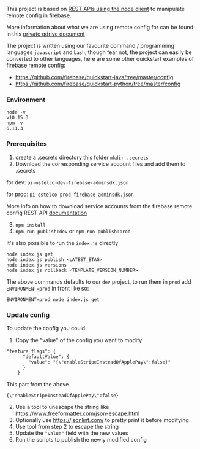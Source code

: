 This project is based on [REST APIs using the node client](https://github.com/firebase/quickstart-nodejs/tree/master/config) to manipulate remote config in firebase.

More information about what we are using remote config for can be found in this [private gdrive document](https://docs.google.com/document/d/1UNAAbFE_U8KVSd5SNg_Z0Gm9Kn7TY2UbQbbsDdz6ZGg)

The project is written using our favourite command / programming languages `javascript` and `bash`, though fear not, the project can easily be converted to other languages, here are some other quickstart examples of firebase remote config:
- https://github.com/firebase/quickstart-java/tree/master/config
- https://github.com/firebase/quickstart-python/tree/master/config

### Environment

```
node -v
v10.15.3
npm -v
6.11.3
```

### Prerequisites
1. create a .secrets directory this folder `mkdir .secrets` 
2. Download the corresponding service account files and add them to .secrets

for dev: `pi-ostelco-dev-firebase-adminsdk.json`

for prod: `pi-ostelco-prod-firebase-adminsdk.json`

More info on how to download service accounts from the firebase remote config REST API [documentation](https://firebase.google.com/docs/remote-config/use-config-rest#step_2_get_an_access_token_to_authenticate_and_authorize_api_requests)

3. `npm install`
4. `npm run publish:dev` or `npm run publish:prod`


It's also possible to run the `index.js` directly

```
node index.js get
node index.js publish <LATEST_ETAG>
node index.js versions
node index.js rollback <TEMPLATE_VERSION_NUMBER>
```

The above commands defaults to our `dev` project, to run them in `prod` add `ENVIRONMENT=prod` in front like so:

`ENVIRONMENT=prod node index.js get`

### Update config

To update the config you could

1. Copy the "value" of the config you want to modify

```
"feature_flags": {
      "defaultValue": {
        "value": "{\"enableStripeInsteadOfApplePay\":false}"
      }
    }
```
This part from the above

`{\"enableStripeInsteadOfApplePay\":false}`

2. Use a tool to unescape the string like https://www.freeformatter.com/json-escape.html
3. Optionally use https://jsonlint.com/ to pretty print it before modifying
4. Use tool from step 2 to escape the string
5. Update the `"value"` field with the new values 
6. Run the scripts to publish the newly modified config


